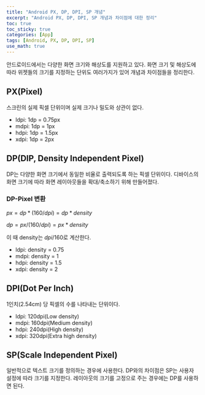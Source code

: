 ```yaml
---
title: "Android PX, DP, DPI, SP 개념"
excerpt: "Android PX, DP, DPI, SP 개념과 차이점에 대한 정리"
toc: true
toc_sticky: true
categories: [App]
tags: [Android, PX, DP, DPI, SP]
use_math: true
---
```


안드로이드에서는 다양한 화면 크기와 해상도를 지원하고 있다. 화면 크기 및 해상도에 따라 위젯들의 크기를 지정하는 단위도 여러가지가 있어 개념과 차이점들을 정리한다.

## PX(Pixel)

스크린의 실제 픽셀 단위이며 실제 크기나 밀도와 상관이 없다.

- ldpi: 1dp = 0.75px
- mdpi: 1dp = 1px
- hdpi: 1dp = 1.5px
- xdpi: 1dp = 2px

## DP(DIP, Density Independent Pixel)

DP는 다양한 화면 크기에서 동일한 비율로 출력되도록 하는 픽셀 단위이다. 디바이스의 화면 크기에 따라 화면 레이아웃들을 확대/축소하기 위해 만들어졌다.

### DP-Pixel 변환

$px = dp*(160/dpi) = dp * density$

$dp = px/(160/dpi) = px * density$

이 때 density는 $dpi/160$로 계산한다.

- ldpi: density = 0.75
- mdpi: density = 1
- hdpi: density = 1.5
- xdpi: density = 2

## DPI(Dot Per Inch)

1인치(2.54cm) 당 픽셀의 수를 나타내는 단위이다.

- ldpi: 120dpi(Low density)
- mdpi: 160dpi(Medium density)
- hdpi: 240dpi(High density)
- xdpi: 320dpi(Extra high density)

## SP(Scale Independent Pixel)

일반적으로 텍스트 크기를 정의하는 경우에 사용한다. DP와의 차이점은 SP는 사용자 설정에 따라 크기를 지정한다. 레이아웃의 크기를 고정으로 주는 경우에는 DP를 사용하면 된다.

<br><br>
